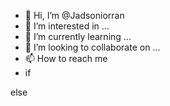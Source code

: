 - 👋 Hi, I’m @Jadsoniorran
- 👀 I’m interested in ...
- 🌱 I’m currently learning ...
- 💞️ I’m looking to collaborate on ...
- 📫 How to reach me 
- if 



else
<!---
Jadsoniorran/Jadsoniorran is a ✨ special ✨ repository because its `README.md` (this file) appears on your GitHub profile.
You can click the Preview link to take a look at your changes.
--->
